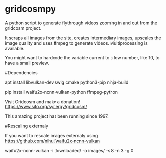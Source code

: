 # gridcosmpy

A python script to generate flythrough videos zooming in and out from the gridcosm project.

It scraps all images from the site, creates intermediary images, upscales the image quality and uses ffmpeg to generate videos. Multiprocessing is available.

You might want to hardcode the variable current to a low number, like 10, to have a small preview.

#Dependencies

apt install libvulkan-dev swig cmake python3-pip ninja-build

pip install waifu2x-ncnn-vulkan-python ffmpeg-python

Visit Gridcosm and make a donation! https://www.sito.org/synergy/gridcosm/

This amazing project has been running since 1997.

#Rescaling externaly

If you want to rescale images externaly using https://github.com/nihui/waifu2x-ncnn-vulkan

waifu2x-ncnn-vulkan -i downloaded/ -o images/ -s 8 -n 3 -g 0

